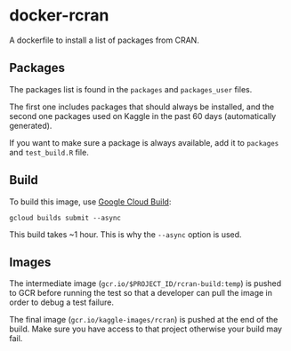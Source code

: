 # docker-rcran
A dockerfile to install a list of packages from CRAN.

## Packages

The packages list is found in the `packages` and `packages_user` files.

The first one includes packages that should always be installed, and the second one packages used on Kaggle in the past 60 days (automatically generated).

If you want to make sure a package is always available, add it to `packages` and `test_build.R` file.


## Build

To build this image, use [Google Cloud Build](https://cloud.google.com/cloud-build/):

```
gcloud builds submit --async
```

This build takes ~1 hour. This is why the `--async` option is used.

## Images

The intermediate image (`gcr.io/$PROJECT_ID/rcran-build:temp`) is pushed to GCR before running the test
so that a developer can pull the image in order to debug a test failure.

The final image (`gcr.io/kaggle-images/rcran`) is pushed at the end of the build. Make sure you have access
to that project otherwise your build may fail.
